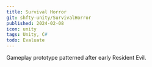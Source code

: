 ```yaml
---
title: Survival Horror
git: shfty-unity/SurvivalHorror
published: 2024-02-08
icon: unity
tags: Unity, C#
todo: Evaluate
---
```


Gameplay prototype patterned after early Resident Evil.


